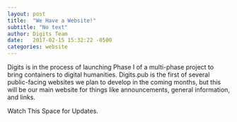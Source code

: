 ```yaml
---
layout: post
title:  "We Have a Website!"
subtitle: "No text"
author: Digits Team
date:   2017-02-15 15:32:22 -0500
categories: website
---
```

Digits is in the process of launching Phase I of a multi-phase project to bring containers to digital humanities. Digits.pub is the first of several public-facing websites we plan to develop in the coming months, but this will be our main website for things like announcements, general information, and links.  

Watch This Space for Updates.
